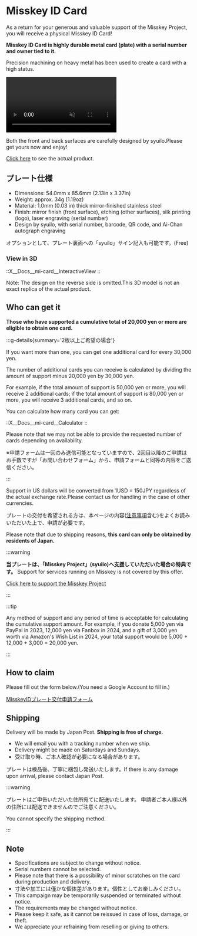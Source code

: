 # Misskey ID Card

As a return for your generous and valuable support of the Misskey Project, you will receive a physical Misskey ID Card!

**Misskey ID Card is highly durable metal card (plate) with a serial number and owner tied to it.**

Precision machining on heavy metal has been used to create a card with a high status.

<video src="/video/mi-id-card-teaser.mp4" muted autoplay loop></video>

Both the front and back surfaces are carefully designed by syuilo.Please get yours now and enjoy!

[Click here](https://www.youtube.com/shorts/AdzzwxEa-WE) to see the actual product.

## プレート仕様

- Dimensions: 54.0mm x 85.6mm (2.13in x 3.37in)
- Weight: approx. 34g (1.19oz)
- Material: 1.0mm (0.03 in) thick mirror-finished stainless steel
- Finish: mirror finish (front surface), etching (other surfaces), silk printing (logo), laser engraving (serial number)
- Design by syuilo, with serial number, barcode, QR code, and Ai-Chan autograph engraving

オプションとして、プレート裏面への「syuilo」サイン記入も可能です。(Free)

### View in 3D

::X__Docs__mi-card__InteractiveView
::

Note: The design on the reverse side is omitted.This 3D model is not an exact replica of the actual product.

## Who can get it

**Those who have supported a cumulative total of 20,000 yen or more are eligible to obtain one card.**

:::g-details{summary='2枚以上ご希望の場合'}

If you want more than one, you can get one additional card for every 30,000 yen.

The number of additional cards you can receive is calculated by dividing the amount of support minus 20,000 yen by 30,000 yen.

For example, if the total amount of support is 50,000 yen or more, you will receive 2 additional cards; if the total amount of support is 80,000 yen or more, you will receive 3 additional cards, and so on.

You can calculate how many card you can get:

::X__Docs__mi-card__Calculator
::

Please note that we may not be able to provide the requested number of cards depending on availability.

※申請フォームは一回のみ送信可能となっていますので、2回目以降のご申請はお手数ですが「お問い合わせフォーム」から、申請フォームと同等の内容をご送信ください。

:::

Support in US dollars will be converted from 1USD = 150JPY regardless of the actual exchange rate.Please contact us for handling in the case of other currencies.

プレートの交付を希望される方は、本ページの内容([注意事項](#注意事項)含む)をよくお読みいただいた上で、申請が必要です。

Please note that due to shipping reasons, **this card can only be obtained by residents of Japan.**

:::warning

**当プレートは、「Misskey Project」(syuilo)へ支援していただいた場合の特典です。**
Support for services running on Misskey is not covered by this offer.

[Click here to support the Misskey Project](/docs/donate/)

:::

:::tip

Any method of support and any period of time is acceptable for calculating the cumulative support amount.
For example, if you donate 5,000 yen via PayPal in 2023, 12,000 yen via Fanbox in 2024, and a gift of 3,000 yen worth via Amazon's Wish List in 2024, your total support would be 5,000 + 12,000 + 3,000 = 20,000 yen.

:::

## How to claim

Please fill out the form below.(You need a Google Account to fill in.)

[MisskeyIDプレート交付申請フォーム](https://forms.gle/3EcRw21nUcGqGVk68)

## Shipping

Delivery will be made by Japan Post. **Shipping is free of charge.**

- We will email you with a tracking number when we ship.
- Delivery might be made on Saturdays and Sundays.
- 受け取り時、ご本人確認が必要になる場合があります。

プレートは検品後、丁寧に梱包し発送いたします。If there is any damage upon arrival, please contact Japan Post.

:::warning

プレートはご申告いただいた住所宛てに配送いたします。
申請者ご本人様以外の住所には配送できませんのでご注意ください。

You cannot specify the shipping method.

:::

## Note

- Specifications are subject to change without notice.
- Serial numbers cannot be selected.
- Please note that there is a possibility of minor scratches on the card during production and delivery.
- 寸法や加工には僅かな個体差があります。個性としてお楽しみください。
- This campaign may be temporarily suspended or terminated without notice.
- The requirements may be changed without notice.
- Please keep it safe, as it cannot be reissued in case of loss, damage, or theft.
- We appreciate your refraining from reselling or giving to others.
